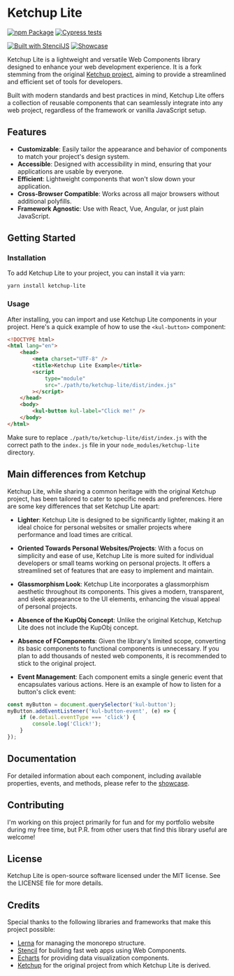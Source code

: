 # Ketchup Lite

[![npm Package](https://img.shields.io/npm/v/ketchup-lite.svg)](https://www.npmjs.com/package/ketchup-lite) [![Cypress tests](https://github.com/lucafoscili/ketchup-lite/actions/workflows/cypress-tests.yaml/badge.svg?branch=candidate)](https://github.com/lucafoscili/ketchup-lite/actions/workflows/cypress-tests.yaml)

[![Built with StencilJS](https://img.shields.io/badge/Built_with_StencilJS-black?style=for-the-badge&logo=stenciljs&logoColor=white)](https://stenciljs.com/) [![Showcase](https://img.shields.io/badge/-Showcase-black?style=for-the-badge&logo=website&logoColor=white&link=https://www.lucafoscili.com/ketchup-lite)](https://www.lucafoscili.com/ketchup-lite)

Ketchup Lite is a lightweight and versatile Web Components library designed to enhance your web development experience. It is a fork stemming from the original [Ketchup project](https://github.com/smeup/ketchup), aiming to provide a streamlined and efficient set of tools for developers.

Built with modern standards and best practices in mind, Ketchup Lite offers a collection of reusable components that can seamlessly integrate into any web project, regardless of the framework or vanilla JavaScript setup.

## Features

-   **Customizable**: Easily tailor the appearance and behavior of components to match your project's design system.
-   **Accessible**: Designed with accessibility in mind, ensuring that your applications are usable by everyone.
-   **Efficient**: Lightweight components that won't slow down your application.
-   **Cross-Browser Compatible**: Works across all major browsers without additional polyfills.
-   **Framework Agnostic**: Use with React, Vue, Angular, or just plain JavaScript.

## Getting Started

### Installation

To add Ketchup Lite to your project, you can install it via yarn:

```sh
yarn install ketchup-lite
```

### Usage

After installing, you can import and use Ketchup Lite components in your project. Here's a quick example of how to use the `<kul-button>` component:

```html
<!DOCTYPE html>
<html lang="en">
    <head>
        <meta charset="UTF-8" />
        <title>Ketchup Lite Example</title>
        <script
            type="module"
            src="./path/to/ketchup-lite/dist/index.js"
        ></script>
    </head>
    <body>
        <kul-button kul-label="Click me!" />
    </body>
</html>
```

Make sure to replace `./path/to/ketchup-lite/dist/index.js` with the correct path to the `index.js` file in your `node_modules/ketchup-lite` directory.

## Main differences from Ketchup

Ketchup Lite, while sharing a common heritage with the original Ketchup project, has been tailored to cater to specific needs and preferences. Here are some key differences that set Ketchup Lite apart:

-   **Lighter**: Ketchup Lite is designed to be significantly lighter, making it an ideal choice for personal websites or smaller projects where performance and load times are critical.

-   **Oriented Towards Personal Websites/Projects**: With a focus on simplicity and ease of use, Ketchup Lite is more suited for individual developers or small teams working on personal projects. It offers a streamlined set of features that are easy to implement and maintain.

-   **Glassmorphism Look**: Ketchup Lite incorporates a glassmorphism aesthetic throughout its components. This gives a modern, transparent, and sleek appearance to the UI elements, enhancing the visual appeal of personal projects.

-   **Absence of the KupObj Concept**: Unlike the original Ketchup, Ketchup Lite does not include the KupObj concept.
-   **Absence of FComponents**: Given the library's limited scope, converting its basic components to functional components is unnecessary. If you plan to add thousands of nested web components, it is recommended to stick to the original project.

-   **Event Management**: Each component emits a single generic event that encapsulates various actions. Here is an example of how to listen for a button's click event:

```javascript
const myButton = document.querySelector('kul-button');
myButton.addEventListener('kul-button-event', (e) => {
    if (e.detail.eventType === 'click') {
        console.log('Click!');
    }
});
```

## Documentation

For detailed information about each component, including available properties, events, and methods, please refer to the [showcase](https://www.lucafoscili.com/ketchup-lite).

## Contributing

I'm working on this project primarily for fun and for my portfolio website during my free time, but P.R. from other users that find this library useful are welcome!

## License

Ketchup Lite is open-source software licensed under the MIT license. See the LICENSE file for more details.

## Credits

Special thanks to the following libraries and frameworks that make this project possible:

-   [Lerna](https://github.com/lerna/lerna) for managing the monorepo structure.
-   [Stencil](https://stenciljs.com/) for building fast web apps using Web Components.
-   [Echarts](https://echarts.apache.org/) for providing data visualization components.
-   [Ketchup](https://github.com/smeup/ketchup) for the original project from which Ketchup Lite is derived.
